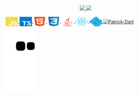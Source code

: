 <div align="center">
  <a href="https://github.com/PatrickBritoK">
  <img height="180em" src="https://github-readme-stats.vercel.app/api?username=PatrickBritoK&show_icons=true&theme=midnight-purple&include_all_commits=true&count_private=true"/>
  <img height="180em" src="https://github-readme-stats.vercel.app/api/top-langs/?username=PatrickBritoK&layout=compact&langs_count=7&theme=midnight-purple"/>
</div>
 <div style="display: inline_block"><br>
  <img align="center" alt="Patrick-Js" height="30" width="40" src="https://raw.githubusercontent.com/devicons/devicon/master/icons/javascript/javascript-plain.svg">
  <img align="center" alt="Patrick-typescript" height="30" width="40" src="https://raw.githubusercontent.com/devicons/devicon/master/icons/typescript/typescript-plain.svg">
  <img align="center" alt="Patrick-HTML" height="30" width="40" src="https://raw.githubusercontent.com/devicons/devicon/master/icons/html5/html5-original.svg">
  <img align="center" alt="Patrick-CSS" height="30" width="40" src="https://raw.githubusercontent.com/devicons/devicon/master/icons/css3/css3-original.svg">
  <img align="center" alt="Patrick-Java" height="30" width="40" src="https://raw.githubusercontent.com/devicons/devicon/master/icons/java/java-plain.svg">
  <img align="center" alt="Patrick-React-original" height="30" width="40" src="https://raw.githubusercontent.com/devicons/devicon/master/icons/react/react-original.svg">
   <img align="center" alt="Patrick-Dart" height="30" width="40" src="https://raw.githubusercontent.com/devicons/devicon/master/icons/dart/dart-plain.svg">
    <img align="center" alt="Patrick-Dart" height="30" width="40" src="https://raw.githubusercontent.com/devicons/devicon/master/icons/dart/node.svg">

 
  
  


  ![Snake animation](https://github.com/rafaballerini/rafaballerini/blob/output/github-contribution-grid-snake.svg)
